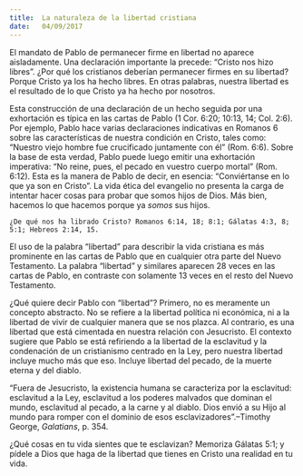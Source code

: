```yaml
---
title:  La naturaleza de la libertad cristiana
date:   04/09/2017
---
```


El mandato de Pablo de permanecer firme en libertad no aparece aisladamente. Una declaración importante la precede: “Cristo nos hizo libres”. ¿Por qué los cristianos deberían permanecer firmes en su libertad? Porque Cristo ya los ha hecho libres. En otras palabras, nuestra libertad es el resultado de lo que Cristo ya ha hecho por nosotros.

Esta construcción de una declaración de un hecho seguida por una exhortación es típica en las cartas de Pablo (1 Cor. 6:20; 10:13, 14; Col. 2:6). Por ejemplo, Pablo hace varias declaraciones indicativas en Romanos 6 sobre las características de nuestra condición en Cristo, tales como: “Nuestro viejo hombre fue crucificado juntamente con él” (Rom. 6:6). Sobre la base de esta verdad, Pablo puede luego emitir una exhortación imperativa: “No reine, pues, el pecado en vuestro cuerpo mortal” (Rom. 6:12). Esta es la manera de Pablo de decir, en esencia: “Conviértanse en lo que ya son en Cristo”. La vida ética del evangelio no presenta la carga de intentar hacer cosas para probar que somos hijos de Dios. Más bien, hacemos lo que hacemos porque ya *somos* sus hijos.

`¿De qué nos ha librado Cristo? Romanos 6:14, 18; 8:1; Gálatas 4:3, 8; 5:1; Hebreos 2:14, 15.`

El uso de la palabra “libertad” para describir la vida cristiana es más prominente en las cartas de Pablo que en cualquier otra parte del Nuevo Testamento. La palabra “libertad” y similares aparecen 28 veces en las cartas de Pablo, en contraste con solamente 13 veces en el resto del Nuevo Testamento.

¿Qué quiere decir Pablo con “libertad”? Primero, no es meramente un concepto abstracto. No se refiere a la libertad política ni económica, ni a la libertad de vivir de cualquier manera que se nos plazca. Al contrario, es una libertad que está cimentada en nuestra relación con Jesucristo. El contexto sugiere que Pablo se está refiriendo a la libertad de la esclavitud y la condenación de un cristianismo centrado en la Ley, pero nuestra libertad incluye mucho más que eso. Incluye libertad del pecado, de la muerte eterna y del diablo.

“Fuera de Jesucristo, la existencia humana se caracteriza por la esclavitud: esclavitud a la Ley, esclavitud a los poderes malvados que dominan el mundo, esclavitud al pecado, a la carne y al diablo. Dios envió a su Hijo al mundo para romper con el dominio de esos esclavizadores”.–Timothy George, *Galatians*, p. 354.

¿Qué cosas en tu vida sientes que te esclavizan? Memoriza Gálatas 5:1; y pídele a Dios que haga de la libertad que tienes en Cristo una realidad en tu vida.